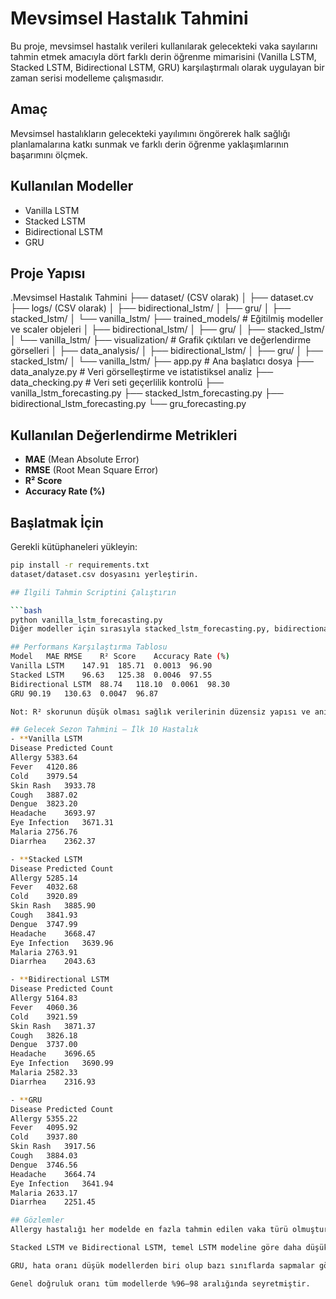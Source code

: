 # Mevsimsel Hastalık Tahmini

Bu proje, mevsimsel hastalık verileri kullanılarak gelecekteki vaka sayılarını tahmin etmek amacıyla dört farklı derin öğrenme mimarisini (Vanilla LSTM, Stacked LSTM, Bidirectional LSTM, GRU) karşılaştırmalı olarak uygulayan bir zaman serisi modelleme çalışmasıdır.

##  Amaç

Mevsimsel hastalıkların gelecekteki yayılımını öngörerek halk sağlığı planlamalarına katkı sunmak ve farklı derin öğrenme yaklaşımlarının başarımını ölçmek.

##  Kullanılan Modeller

- Vanilla LSTM
- Stacked LSTM
- Bidirectional LSTM
- GRU

##  Proje Yapısı

.Mevsimsel Hastalık Tahmini
├── dataset/ (CSV olarak)
│ ├── dataset.cv
├── logs/ (CSV olarak)
│ ├── bidirectional_lstm/
│ ├── gru/
│ ├── stacked_lstm/
│ └── vanilla_lstm/
├── trained_models/ # Eğitilmiş modeller ve scaler objeleri
│ ├── bidirectional_lstm/
│ ├── gru/
│ ├── stacked_lstm/
│ └── vanilla_lstm/
├── visualization/ # Grafik çıktıları ve değerlendirme görselleri
│ ├── data_analysis/
│ ├── bidirectional_lstm/
│ ├── gru/
│ ├── stacked_lstm/
│ └── vanilla_lstm/
├── app.py # Ana başlatıcı dosya
├── data_analyze.py # Veri görselleştirme ve istatistiksel analiz
├── data_checking.py # Veri seti geçerlilik kontrolü
├── vanilla_lstm_forecasting.py
├── stacked_lstm_forecasting.py
├── bidirectional_lstm_forecasting.py
└── gru_forecasting.py


##  Kullanılan Değerlendirme Metrikleri

- **MAE** (Mean Absolute Error)
- **RMSE** (Root Mean Square Error)
- **R² Score**
- **Accuracy Rate (%)**

##  Başlatmak İçin

Gerekli kütüphaneleri yükleyin:
```bash
pip install -r requirements.txt
dataset/dataset.csv dosyasını yerleştirin.

## İlgili Tahmin Scriptini Çalıştırın

```bash
python vanilla_lstm_forecasting.py
Diğer modeller için sırasıyla stacked_lstm_forecasting.py, bidirectional_lstm_forecasting.py ve gru_forecasting.py dosyalarını çalıştırabilirsiniz.

## Performans Karşılaştırma Tablosu
Model	MAE	RMSE	R² Score	Accuracy Rate (%)
Vanilla LSTM	147.91	185.71	0.0013	96.90
Stacked LSTM	96.63	125.38	0.0046	97.55
Bidirectional LSTM	88.74	118.10	0.0061	98.30
GRU	90.19	130.63	0.0047	96.87

Not: R² skorunun düşük olması sağlık verilerinin düzensiz yapısı ve ani mevsimsel değişimlerle açıklanabilir.

## Gelecek Sezon Tahmini – İlk 10 Hastalık
- **Vanilla LSTM
Disease	Predicted Count
Allergy	5383.64
Fever	4120.86
Cold	3979.54
Skin Rash	3933.78
Cough	3887.02
Dengue	3823.20
Headache	3693.97
Eye Infection	3671.31
Malaria	2756.76
Diarrhea	2362.37

- **Stacked LSTM
Disease	Predicted Count
Allergy	5285.14
Fever	4032.68
Cold	3920.89
Skin Rash	3885.90
Cough	3841.93
Dengue	3747.99
Headache	3668.47
Eye Infection	3639.96
Malaria	2763.91
Diarrhea	2043.63

- **Bidirectional LSTM
Disease	Predicted Count
Allergy	5164.83
Fever	4060.36
Cold	3921.59
Skin Rash	3871.37
Cough	3826.18
Dengue	3737.00
Headache	3696.65
Eye Infection	3690.99
Malaria	2582.33
Diarrhea	2316.93

- **GRU
Disease	Predicted Count
Allergy	5355.22
Fever	4095.92
Cold	3937.80
Skin Rash	3917.56
Cough	3884.03
Dengue	3746.56
Headache	3664.74
Eye Infection	3641.94
Malaria	2633.17
Diarrhea	2251.45

## Gözlemler
Allergy hastalığı her modelde en fazla tahmin edilen vaka türü olmuştur.

Stacked LSTM ve Bidirectional LSTM, temel LSTM modeline göre daha düşük hata değerleri üretmiştir.

GRU, hata oranı düşük modellerden biri olup bazı sınıflarda sapmalar gözlenmiştir.

Genel doğruluk oranı tüm modellerde %96–98 aralığında seyretmiştir.
